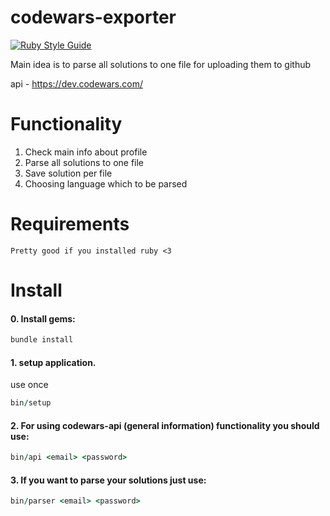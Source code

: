 # codewars-exporter

[![Ruby Style Guide](https://img.shields.io/badge/code_style-rubocop-brightgreen.svg)](https://github.com/rubocop/rubocop)

Main idea is to parse all solutions to one file for uploading them to github

api - https://dev.codewars.com/

# Functionality

1. Check main info about profile
2. Parse all solutions to one file
3. Save solution per file
4. Choosing language which to be parsed

# Requirements
```
Pretty good if you installed ruby <3
```

# Install
#### 0. Install gems:
```ruby
bundle install
```

#### 1. setup application.

use once
```ruby
bin/setup
```

#### 2. For using codewars-api (general information) functionality you should use:
```ruby
bin/api <email> <password>
```

#### 3. If you want to parse your solutions just use:
```ruby
bin/parser <email> <password>
```
